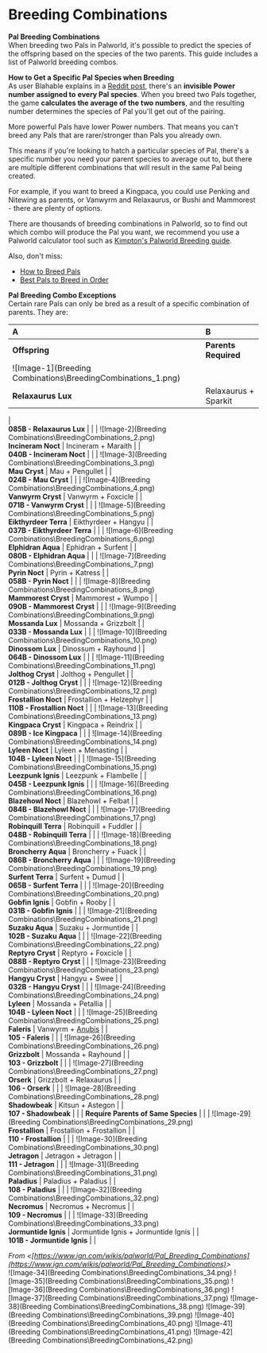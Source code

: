 # Breeding Combinations
**Pal Breeding Combinations**  
When breeding two Pals in Palworld, it's possible to predict the species of the offspring based on the species of the two parents. This guide includes a list of Palworld breeding combos.  
  
**How to Get a Specific Pal Species when Breeding**  
As user Blahable explains in a [Reddit post](https://www.reddit.com/r/Palworld/comments/19d98ws/spreadsheet_all_breeding_combinations_datamined/), there's an **invisible Power number assigned to** **every Pal species**. When you breed two Pals together, the game **calculates the average of the two numbers**, and the resulting number determines the species of Pal you'll get out of the pairing.  
  
More powerful Pals have lower Power numbers. That means you can't breed any Pals that are rarer/stronger than Pals you already own.  
  
This means if you're looking to hatch a particular species of Pal, there's a specific number you need your parent species to average out to, but there are multiple different combinations that will result in the same Pal being created.  
  
For example, if you want to breed a Kingpaca, you could use Penking and Nitewing as parents, or Vanwyrm and Relaxaurus, or Bushi and Mammorest - there are plenty of options.  
  
There are thousands of breeding combinations in Palworld, so to find out which combo will produce the Pal you want, we recommend you use a Palworld calculator tool such as [Kimpton's Palworld Breeding guide](https://palworld.kimpton.io/).  
  
Also, don't miss:  
- [How to Breed Pals](https://www.ign.com/wikis/palworld/How_to_Breed_Pals)  
- [Best Pals to Breed in Order](https://www.ign.com/wikis/palworld/Best_Pals_to_Breed_in_Order)  
  
**Pal Breeding Combo Exceptions**  
Certain rare Pals can only be bred as a result of a specific combination of parents. They are:  

| A | B |
| :--- | :--- |
| **Offspring** | **Parents Required** | 
| ![Image-1](Breeding Combinations\BreedingCombinations_1.png)  
**Relaxaurus Lux** | Relaxaurus + Sparkit | 
|   
**085B - Relaxaurus Lux** |  | 
| ![Image-2](Breeding Combinations\BreedingCombinations_2.png)  
**Incineram Noct** | Incineram + Maraith | 
|   
**040B - Incineram Noct** |  | 
| ![Image-3](Breeding Combinations\BreedingCombinations_3.png)  
**Mau Cryst** | Mau + Pengullet | 
|   
**024B - Mau Cryst** |  | 
| ![Image-4](Breeding Combinations\BreedingCombinations_4.png)  
**Vanwyrm Cryst** | Vanwyrm + Foxcicle | 
|   
**071B - Vanwyrm Cryst** |  | 
| ![Image-5](Breeding Combinations\BreedingCombinations_5.png)  
**Eikthyrdeer Terra** | Eikthyrdeer + Hangyu | 
|   
**037B - Eikthyrdeer Terra** |  | 
| ![Image-6](Breeding Combinations\BreedingCombinations_6.png)  
**Elphidran Aqua** | Ephidran + Surfent | 
|   
**080B - Elphidran Aqua** |  | 
| ![Image-7](Breeding Combinations\BreedingCombinations_7.png)  
**Pyrin Noct** | Pyrin + Katress | 
|   
**058B - Pyrin Noct** |  | 
| ![Image-8](Breeding Combinations\BreedingCombinations_8.png)  
**Mammorest Cryst** | Mammorest + Wumpo | 
|   
**090B - Mammorest Cryst** |  | 
| ![Image-9](Breeding Combinations\BreedingCombinations_9.png)  
**Mossanda Lux** | Mossanda + Grizzbolt | 
|   
**033B - Mossanda Lux** |  | 
| ![Image-10](Breeding Combinations\BreedingCombinations_10.png)  
**Dinossom Lux** | Dinossum + Rayhound | 
|   
**064B - Dinossom Lux** |  | 
| ![Image-11](Breeding Combinations\BreedingCombinations_11.png)  
**Jolthog Cryst** | Jolthog + Pengullet | 
|   
**012B - Jolthog Cryst** |  | 
| ![Image-12](Breeding Combinations\BreedingCombinations_12.png)  
**Frostallion Noct** | Frostallion + Helzephyr | 
|   
**110B - Frostallion Noct** |  | 
| ![Image-13](Breeding Combinations\BreedingCombinations_13.png)  
**Kingpaca Cryst** | Kingpaca + Reindrix | 
|   
**089B - Ice Kingpaca** |  | 
| ![Image-14](Breeding Combinations\BreedingCombinations_14.png)  
**Lyleen Noct** | Lyleen + Menasting | 
|   
**104B - Lyleen Noct** |  | 
| ![Image-15](Breeding Combinations\BreedingCombinations_15.png)  
**Leezpunk Ignis** | Leezpunk + Flambelle | 
|   
**045B - Leezpunk Ignis** |  | 
| ![Image-16](Breeding Combinations\BreedingCombinations_16.png)  
**Blazehowl Noct** | Blazehowl + Felbat | 
|   
**084B - Blazehowl Noct** |  | 
| ![Image-17](Breeding Combinations\BreedingCombinations_17.png)  
**Robinquill Terra** | Robinquill + Fuddler | 
|   
**048B - Robinquill Terra** |  | 
| ![Image-18](Breeding Combinations\BreedingCombinations_18.png)  
**Broncherry Aqua** | Broncherry + Fuack | 
|   
**086B - Broncherry Aqua** |  | 
| ![Image-19](Breeding Combinations\BreedingCombinations_19.png)  
**Surfent Terra** | Surfent + Dumud | 
|   
**065B - Surfent Terra** |  | 
| ![Image-20](Breeding Combinations\BreedingCombinations_20.png)  
**Gobfin Ignis** | Gobfin + Rooby | 
|   
**031B - Gobfin Ignis** |  | 
| ![Image-21](Breeding Combinations\BreedingCombinations_21.png)  
**Suzaku Aqua** | Suzaku + Jormuntide | 
|   
**102B - Suzaku Aqua** |  | 
| ![Image-22](Breeding Combinations\BreedingCombinations_22.png)  
**Reptyro Cryst** | Reptyro + Foxcicle | 
|   
**088B - Reptyro Cryst** |  | 
| ![Image-23](Breeding Combinations\BreedingCombinations_23.png)  
**Hangyu Cryst** | Hangyu + Swee | 
|   
**032B - Hangyu Cryst** |  | 
| ![Image-24](Breeding Combinations\BreedingCombinations_24.png)  
**Lyleen** | Mossanda + Petallia | 
|   
**104B - Lyleen Noct** |  | 
| ![Image-25](Breeding Combinations\BreedingCombinations_25.png)  
**Faleris** | Vanwyrm + [Anubis](https://www.ign.com/wikis/palworld/How_to_Breed_Anubis) | 
|   
**105 - Faleris** |  | 
| ![Image-26](Breeding Combinations\BreedingCombinations_26.png)  
**Grizzbolt** | Mossanda + Rayhound | 
|   
**103 - Grizzbolt** |  | 
| ![Image-27](Breeding Combinations\BreedingCombinations_27.png)  
**Orserk** | Grizzbolt + Relaxaurus | 
|   
**106 - Orserk** |  | 
| ![Image-28](Breeding Combinations\BreedingCombinations_28.png)  
**Shadowbeak** | Kitsun + Astegon | 
|   
**107 - Shadowbeak** |  | 
| **Require Parents of Same Species** |  | 
| ![Image-29](Breeding Combinations\BreedingCombinations_29.png)  
**Frostallion** | Frostallion + Frostallion | 
|   
**110 - Frostallion** |  | 
| ![Image-30](Breeding Combinations\BreedingCombinations_30.png)  
**Jetragon** | Jetragon + Jetragon | 
|   
**111 - Jetragon** |  | 
| ![Image-31](Breeding Combinations\BreedingCombinations_31.png)  
**Paladius** | Paladius + Paladius | 
|   
**108 - Paladius** |  | 
| ![Image-32](Breeding Combinations\BreedingCombinations_32.png)  
**Necromus** | Necromus + Necromus | 
|   
**109 - Necromus** |  | 
| ![Image-33](Breeding Combinations\BreedingCombinations_33.png)  
**Jormuntide Ignis** | Jormuntide Ignis + Jormuntide Ignis | 
|   
**101B - Jormuntide Ignis** |  | 
  
  
*From \<[https://www.ign.com/wikis/palworld/Pal_Breeding_Combinations](https://www.ign.com/wikis/palworld/Pal_Breeding_Combinations)&gt;*  
![Image-34](Breeding Combinations\BreedingCombinations_34.png)
![Image-35](Breeding Combinations\BreedingCombinations_35.png)
![Image-36](Breeding Combinations\BreedingCombinations_36.png)
![Image-37](Breeding Combinations\BreedingCombinations_37.png)
![Image-38](Breeding Combinations\BreedingCombinations_38.png)
![Image-39](Breeding Combinations\BreedingCombinations_39.png)
![Image-40](Breeding Combinations\BreedingCombinations_40.png)
![Image-41](Breeding Combinations\BreedingCombinations_41.png)
![Image-42](Breeding Combinations\BreedingCombinations_42.png)

